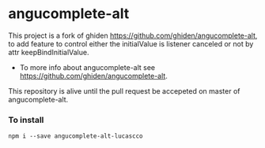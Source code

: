 angucomplete-alt
============
This project is a fork of ghiden https://github.com/ghiden/angucomplete-alt, to add feature to control either the initialValue is listener canceled or not by attr keepBindInitialValue.

* To more info about angucomplete-alt see https://github.com/ghiden/angucomplete-alt.

This repository is alive until the pull request be accepeted on master of angucomplete-alt.

### To install
```
npm i --save angucomplete-alt-lucascco
